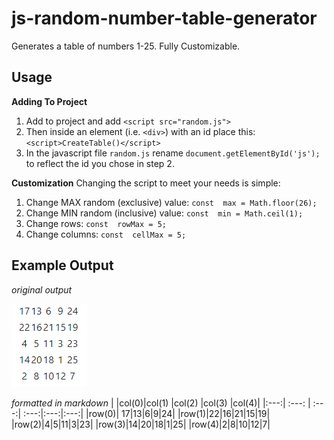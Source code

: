 

# js-random-number-table-generator
Generates a table of numbers 1-25. Fully Customizable.

## Usage
**Adding To Project**
1. Add to project and add `<script src="random.js">`
2. Then inside an element (i.e. `<div>`) with an id place this: `<script>CreateTable()</script>`
3. In the javascript file `random.js` rename `document.getElementById('js');` to reflect the id you chose in step 2.

**Customization**
Changing the script to meet your needs is simple:
 1. Change MAX random (exclusive) value: `const  max = Math.floor(26);`
 2. Change MIN random (inclusive) value: `const  min = Math.ceil(1);`
 3. Change rows: `const  rowMax = 5;`
 4. Change columns: `const  cellMax = 5;` 

 

## Example Output
*original output*  

![Screenshot](https://github.com/chrisrob210/js-random-advent-calendar-generator/blob/main/randomjs.png?raw=true)

*formatted in markdown*
| |col(0)|col(1) |col(2) |col(3) |col(4)|
|:---:| :---: | :---:| :---:|:---:|:---:|
|row(0)| 17|13|6|9|24|
|row(1)|22|16|21|15|19|
|row(2)|4|5|11|3|23|
|row(3)|14|20|18|1|25|
|row(4)|2|8|10|12|7|






